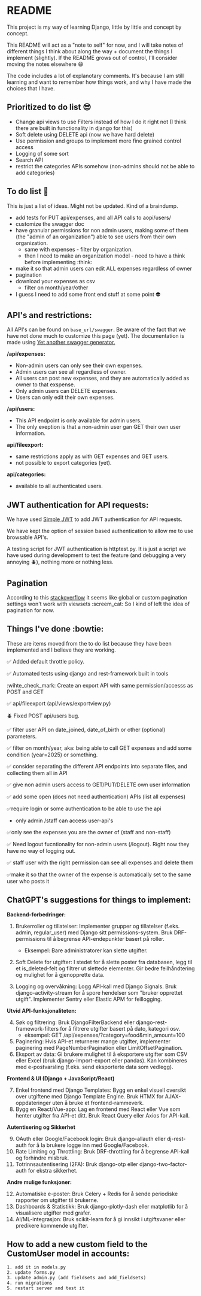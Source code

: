 # README

This project is my way of learning Django, little by little and concept by concept. 

This README will act as a "note to self" for now, and I will take notes of different things I think about along the way + document the things I implement (slightly). If the README grows out of control, I'll consider moving the notes elsewhere :smile: 

The code includes a lot of explanotary comments. It's because I am still learning and want to remember how things work, and why I have made the choices that I have. 

## Prioritized to do list :sunglasses: 
- Change api views to use Filters instead of how I do it right not (I think there are built in functionality in django for this)
- Soft delete using DELETE api (now we have hard delete)
- Use permission and groups to implement more fine grained control access
- Logging of some sort 
- Search API
- restrict the categories APIs somehow (non-admins should not be able to add categories)

## To do list :memo:
This is just a list of ideas. Might not be updated. Kind of a braindump. 

- add tests for PUT api/expenses, and all API calls to aopi/users/
- customize the swagger doc
- have granular permissions for non admin users, making some of them (the "admin of an organization") able to see users from their own organization. 
    - same with expenses - filter by organization. 
    - then I need to make an organization model - need to have a think before implementing :think: 
- make it so that admin users can edit ALL expenses regardless of owner
- pagination 
- download your expenses as csv 
    - filter on month/year/other 
- I guess I need to add some front end stuff at some point :alien:

## API's and restrictions:
All API's can be found on `base_url/swagger`. Be aware of the fact that we have not done much to customize this page (yet). The documentation is made using [Yet another swagger generator.](https://drf-yasg.readthedocs.io/en/stable/readme.html#quickstart)

**/api/expenses:**

- Non-admin users can only see their own expenses. 
- Admin users can see all regardless of owner. 
- All users can post new expenses, and they are automatically added as owner to that exspense. 
- Only admin users can DELETE expenses. 
- Users can only edit their own expenses. 

**/api/users:**

- This API endpoint is only available for admin users. 
- The only exeption is that a non-admin user gan GET their own user information.

**api/fileexport:**
- same restrictions apply as with GET expenses and GET users.
- not possible to export categories (yet). 

**api/categories:**
- available to all authenticated users.

## JWT authentication for API requests:
We have used [Simple JWT](https://django-rest-framework-simplejwt.readthedocs.io/en/latest/) to add JWT authentication for API requests. 

We have kept the option of session based authentication to allow me to use browsable API's. 

A testing script for JWT authentication is httptest.py. It is just a script we have used during development to test the feature (and debugging a very annoying :beetle:), nothing more or nothing less. 

## Pagination

According to this [stackoverflow](https://stackoverflow.com/questions/46916128/how-do-you-paginate-a-viewset-using-a-paginator-class) it seems like global or custom pagination settings won't work with viewsets :screem_cat: So I kind of left the idea of pagination for now. 

## Things I've done :bowtie: 
These are items moved from the to do list because they have been implemented and I believe they are working. 

:white_check_mark: Added default throttle policy. 

:white_check_mark: Automated tests using django and rest-framework built in tools

:wihte_check_mark: Create an export API with same permission/accesss as POST and GET

:white_check_mark: api/fileexport (api/views/exportview.py)

:beetle: Fixed POST api/users bug. 

:white_check_mark: filter user API on date_joined, date_of_birth or other (optional) parameters.

:white_check_mark: filter on month/year, aka: being able to call GET expenses and add some condition (year=2025) or something. 

:white_check_mark: consider separating the different API endpoints into separate files, and collecting them all in API 

:white_check_mark: give non admin users access to GET/PUT/DELETE own user information 

:white_check_mark: add some open (does not need authentication) APIs (list all expenses) 

:white_check_mark:require login or some authentication to be able to use the api 
- only admin /staff can access user-api's

:white_check_mark:only see the expenses you are the owner of (staff and non-staff) 

:white_check_mark: Need logout fucntionality for non-admin users (/logout). Right now they have no way of logging out. 

:white_check_mark: staff user with the right permission can see all expenses and delete them 

:white_check_mark:make it so that the owner of the expense is automatically set to the same user who posts it

## ChatGPT's suggestions for things to implement: 

**Backend-forbedringer:**
1. Brukerroller og tillatelser: Implementer grupper og tillatelser (f.eks. admin, regular_user) med Django sitt permissions-system. Bruk DRF-permissions til å begrense API-endepunkter basert på roller.
    - Eksempel: Bare administratorer kan slette utgifter.

2. Soft Delete for utgifter: I stedet for å slette poster fra databasen, legg til et is_deleted-felt og filtrer ut slettede elementer. Gir bedre feilhåndtering og mulighet for å gjenopprette data.
3. Logging og overvåkning: Logg API-kall med Django Signals. Bruk django-activity-stream for å spore hendelser som "bruker opprettet utgift". Implementer Sentry eller Elastic APM for feillogging.

**Utvid API-funksjonaliteten:**

4. Søk og filtrering: Bruk DjangoFilterBackend eller django-rest-framework-filters for å filtrere utgifter basert på dato, kategori osv.
    - eksempel: GET /api/expenses/?category=food&min_amount=100
5. Paginering: Hvis API-et returnerer mange utgifter, implementer paginering med PageNumberPagination eller LimitOffsetPagination.
6. Eksport av data: Gi brukere mulighet til å eksportere utgifter som CSV eller Excel (bruk django-import-export eller pandas). Kan kombineres med e-postvarsling (f.eks. send eksporterte data som vedlegg).

**Frontend & UI (Django + JavaScript/React)**

7. Enkel frontend med Django Templates: Bygg en enkel visuell oversikt over utgiftene med Django Template Engine. Bruk HTMX for AJAX-oppdateringer uten å bruke et frontend-rammeverk.
8. Bygg en React/Vue-app: Lag en frontend med React eller Vue som henter utgifter fra API-et ditt. Bruk React Query eller Axios for API-kall.

**Autentisering og Sikkerhet**

9. OAuth eller Google/Facebook login: Bruk django-allauth eller dj-rest-auth for å la brukere logge inn med Google/Facebook.
10. Rate Limiting og Throttling: Bruk DRF-throttling for å begrense API-kall og forhindre misbruk.
11. Totrinnsautentisering (2FA): Bruk django-otp eller django-two-factor-auth for ekstra sikkerhet.

**Andre mulige funksjoner:**

12. Automatiske e-poster: Bruk Celery + Redis for å sende periodiske rapporter om utgifter til brukerne.
13. Dashboards & Statistikk: Bruk django-plotly-dash eller matplotlib for å visualisere utgifter med grafer.
14. AI/ML-integrasjon: Bruk scikit-learn for å gi innsikt i utgiftsvaner eller predikere kommende utgifter.

## How to add a new custom field to the CustomUser model in accounts: 
    1. add it in models.py
    2. update forms.py
    3. update admin.py (add fieldsets and add_fieldsets)
    4. run migrations
    5. restart server and test it